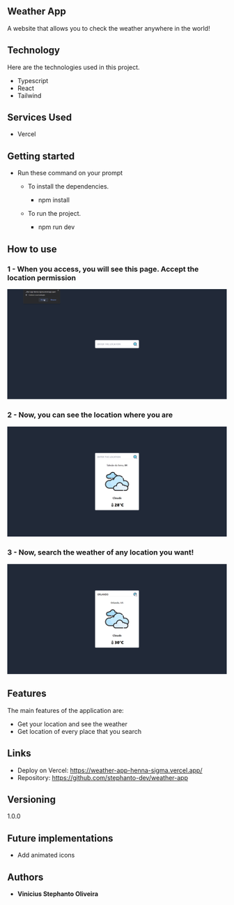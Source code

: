 ## Weather App
A website that allows you to check the weather anywhere in the world!


## Technology 

Here are the technologies used in this project.

* Typescript
* React
* Tailwind

## Services Used

* Vercel

## Getting started

* Run these command on your prompt
	* To install the dependencies.
	  - npm install
	  
	* To run the project.
	  - npm run dev

## How to use

### 1 - When you access, you will see this page. Accept the location permission

![Main Page Image](https://github.com/stephanto-dev/weather-app/blob/main/readme/1.png)

### 2 - Now, you can see the location where you are

![Your location](https://github.com/stephanto-dev/weather-app/blob/main/readme/2.png)

### 3 - Now, search the weather of any location you want!

![Your location](https://github.com/stephanto-dev/weather-app/blob/main/readme/3.png)

## Features

The main features of the application are:
 - Get your location and see the weather
 - Get location of every place that you search

## Links
  - Deploy on Vercel: https://weather-app-henna-sigma.vercel.app/
  - Repository: https://github.com/stephanto-dev/weather-app

  ## Versioning

  1.0.0

  ## Future implementations

  * Add animated icons


  ## Authors

  * **Vinicius Stephanto Oliveira** 
